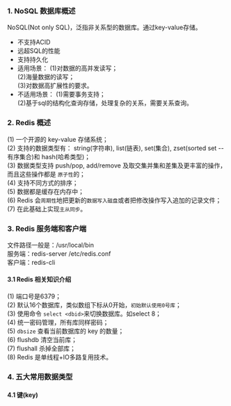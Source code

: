 ### 1. NoSQL 数据库概述
NoSQL(Not only SQL)，泛指非关系型的数据库。通过key-value存储。
* 不支持ACID
* 远超SQL的性能
* 支持持久化
* 适用场景：
    (1)对数据的高并发读写；  
    (2)海量数据的读写；  
    (3)对数据高扩展性的要求。  
* 不适用场景：
    (1)需要事务支持；  
    (2)基于sql的结构化查询存储，处理复杂的关系，需要关系查询。  
### 2. Redis 概述
(1) 一个开源的 key-value 存储系统；  
(2) 支持的数据类型有： string(字符串), list(链表), set(集合), zset(sorted set --有序集合)和 hash(哈希类型)；  
(3) 数据类型支持 push/pop, add/remove 及取交集并集和差集及更丰富的操作，而且这些操作都是 `原子性`的；  
(4) 支持不同方式的排序；  
(5) 数据都是缓存在内存中；  
(6) Redis 会`周期性`地把更新的`数据写入磁盘`或者把修改操作写入追加的记录文件；  
(7) 在此基础上实现`主从同步`。  
### 3. Redis 服务端和客户端
文件路径一般是：/usr/local/bin  
服务端：redis-server /etc/redis.conf  
客户端：redis-cli  
#### 3.1 Redis 相关知识介绍
(1) 端口号是6379；  
(2) 默认16个数据库，类似数组下标从0开始，`初始默认使用0号库`；  
(3) 使用命令 `select <dbid>`来切换数据库。如select 8；  
(4) 统一密码管理，所有库同样密码；  
(5) `dbsize` 查看当前数据库的 key 的数量；  
(6) flushdb 清空当前库；  
(7) flushall 杀掉全部库；  
(8) Redis 是单线程+IO多路复用技术。  
### 4. 五大常用数据类型
#### 4.1 键(key)
